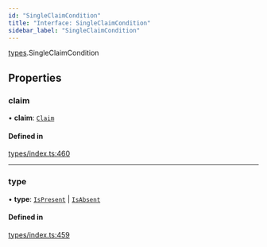 ```yaml
---
id: "SingleClaimCondition"
title: "Interface: SingleClaimCondition"
sidebar_label: "SingleClaimCondition"
---
```


[types](../../../modules/Types/Types.md).SingleClaimCondition

## Properties

### claim

• **claim**: [`Claim`](../../../modules/Types/Types.md#claim)

#### Defined in

[types/index.ts:460](https://github.com/PolymeshAssociation/polymesh-sdk/blob/adcc38781/src/types/index.ts#L460)

___

### type

• **type**: [`IsPresent`](../../../enums/Types/ConditionType/ConditionType.md#ispresent) \| [`IsAbsent`](../../../enums/Types/ConditionType/ConditionType.md#isabsent)

#### Defined in

[types/index.ts:459](https://github.com/PolymeshAssociation/polymesh-sdk/blob/adcc38781/src/types/index.ts#L459)
